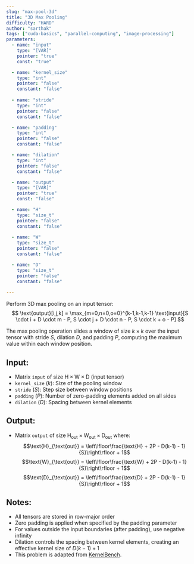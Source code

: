 ```yaml
---
slug: "max-pool-3d"
title: "3D Max Pooling"
difficulty: "HARD" 
author: "sarthak"
tags: ["cuda-basics", "parallel-computing", "image-processing"]
parameters:
  - name: "input"
    type: "[VAR]"
    pointer: "true"
    const: "true"

  - name: "kernel_size"
    type: "int"
    pointer: "false"
    constant: "false"
    
  - name: "stride" 
    type: "int"
    pointer: "false"
    constant: "false"

  - name: "padding"
    type: "int"
    pointer: "false"
    constant: "false"

  - name: "dilation"
    type: "int"
    pointer: "false"
    constant: "false"

  - name: "output" 
    type: "[VAR]"
    pointer: "true"
    const: "false"

  - name: "H"
    type: "size_t"
    pointer: "false"
    constant: "false"
    
  - name: "W" 
    type: "size_t"
    pointer: "false"
    constant: "false"

  - name: "D"
    type: "size_t"
    pointer: "false"
    constant: "false"
  
---
```


Perform 3D max pooling on an input tensor:
$$
\text{output}[i,j,k] = \max_{m=0,n=0,o=0}^{k-1,k-1,k-1} \text{input}[S \cdot i + D \cdot m - P, S \cdot j + D \cdot n - P, S \cdot k + o - P]
$$

The max pooling operation slides a window of size $k \times k$ over the input tensor with stride $S$, dilation $D$, and padding $P$, computing the maximum value within each window position.

## Input:
- Matrix `input` of size $\text{H} \times \text{W} \times \text{D}$ (input tensor)
- `kernel_size` ($k$): Size of the pooling window
- `stride` ($S$): Step size between window positions
- `padding` ($P$): Number of zero-padding elements added on all sides
- `dilation` ($D$): Spacing between kernel elements

## Output:
- Matrix `output` of size $\text{H}_{\text{out}} \times \text{W}_{\text{out}} \times \text{D}_{\text{out}}$ where:
  $$\text{H}_{\text{out}} = \left\lfloor\frac{\text{H} + 2P - D(k-1) - 1}{S}\right\rfloor + 1$$
  $$\text{W}_{\text{out}} = \left\lfloor\frac{\text{W} + 2P - D(k-1) - 1}{S}\right\rfloor + 1$$
  $$\text{D}_{\text{out}} = \left\lfloor\frac{\text{D} + 2P - D(k-1) - 1}{S}\right\rfloor + 1$$

## Notes:
- All tensors are stored in row-major order
- Zero padding is applied when specified by the padding parameter
- For values outside the input boundaries (after padding), use negative infinity
- Dilation controls the spacing between kernel elements, creating an effective kernel size of $D(k-1) + 1$
- This problem is adapted from [KernelBench](https://github.com/ScalingIntelligence/KernelBench/blob/main/KernelBench/level1/43_Max_Pooling_3D.py).